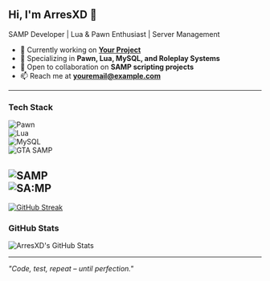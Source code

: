 ## Hi, I'm ArresXD 👋  
SAMP Developer | Lua & Pawn Enthusiast | Server Management  

- 🚀 Currently working on **[Your Project](https://github.com/your-repo)**
- 🔧 Specializing in **Pawn, Lua, MySQL, and Roleplay Systems**
- 🎯 Open to collaboration on **SAMP scripting projects**
- 📫 Reach me at **youremail@example.com**  

---

### Tech Stack  
![Pawn](https://img.shields.io/badge/-Pawn-000?style=flat&logo=cplusplus)  
![Lua](https://img.shields.io/badge/-Lua-000?style=flat&logo=lua)  
![MySQL](https://img.shields.io/badge/-MySQL-000?style=flat&logo=mysql)  
![GTA SAMP](https://img.shields.io/badge/-GTA%20SAMP-000?style=flat&logo=grand-theft-auto)  

![SAMP](https://img.shields.io/badge/-San%20Andreas%20Multiplayer-orange?style=flat&logo=rockstar-games)  
![SA:MP](https://img.shields.io/badge/-SAMP%20Roleplay-blue?style=flat)
---

[![GitHub Streak](https://github-readme-streak-stats.herokuapp.com/?user=ArresXD&theme=graywhite)](https://github.com/ArresXD)

### GitHub Stats  
![ArresXD's GitHub Stats](https://github-readme-stats.vercel.app/api?username=ArresXD&show_icons=true&hide_title=true&hide_border=true&theme=graywhite)  

---

_"Code, test, repeat – until perfection."_

